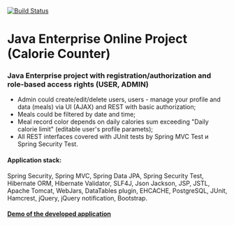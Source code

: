 [![Build Status](https://travis-ci.com/MrEvgeny13/topjava.svg?branch=master)](https://travis-ci.com/MrEvgeny13/topjava)

Java Enterprise Online Project (Calorie Counter)
===============================
<h3>Java Enterprise project with registration/authorization and role-based access rights (USER, ADMIN)</h3> 

* Admin could create/edit/delete users, users - manage your profile and data (meals) via UI (AJAX) and REST with basic authorization; 
* Meals could be filtered by date and time; 
* Meal record color depends on daily calories sum exceeding "Daily calorie limit" (editable user's profile paramets); 
* All REST interfaces covered with JUnit tests by Spring MVC Test и Spring Security Test.

<h4>Application stack:</h4>
Spring Security, Spring MVC, Spring Data JPA, Spring Security Test, Hibernate ORM, Hibernate Validator, SLF4J, Json Jackson, JSP, JSTL, Apache Tomcat, WebJars, DataTables plugin, EHCACHE, PostgreSQL, JUnit, Hamcrest, jQuery, jQuery notification, Bootstrap.

<h4><a href="http://topjava21evgeny13.herokuapp.com" target="_blank">Demo of the developed application</a></h4>
